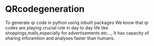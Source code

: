 # QRcodegeneration
To generate qr code in python using inbuilt packages
We know that qr codes are playing crucial role in day to day life like shoppings,malls,especially for advertisements etc...,
It has capacity of sharing inforamtion and analyses faster than humans.

